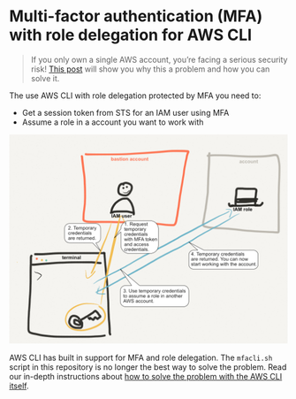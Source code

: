 # Multi-factor authentication (MFA) with role delegation for AWS CLI

> If you only own a single AWS account, you’re facing a serious security risk! [This post](https://cloudonaut.io/your-single-aws-account-is-a-serious-risk/) will show you why this a problem and how you can solve it.

The use AWS CLI with role delegation protected by MFA you need to:

* Get a session token from STS for an IAM user using MFA
* Assume a role in a account you want to work with

![MFA with Role Delegation](./flow.png?raw=true "MFA with Role Delegation")

AWS CLI has built in support for MFA and role delegation. The `mfacli.sh` script in this repository is no longer the best way to solve the problem. Read our in-depth instructions about [how to solve the problem with the AWS CLI itself](https://cloudonaut.io/improve-aws-security-protect-your-keys-with-ease/).
